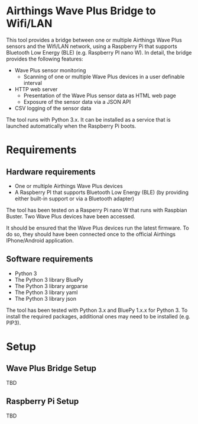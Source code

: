 # Airthings **Wave Plus Bridge** to Wifi/LAN

This tool provides a bridge between one or multiple Airthings Wave Plus sensors and the Wifi/LAN network, using a Raspberry Pi that supports Bluetooth Low Energy (BLE) (e.g. Raspberry PI nano W). In detail, the bridge provides the following features:
 
* Wave Plus sensor monitoring
  - Scanning of one or multiple Wave Plus devices in a user definable interval
* HTTP web server
  - Presentation of the Wave Plus sensor data as HTML web page
  - Exposure of the sensor data via a JSON API
* CSV logging of the sensor data

The tool runs with Python 3.x. It can be installed as a service that is launched automatically when the Raspberry Pi boots.


# Requirements

## Hardware requirements

* One or multiple Airthings Wave Plus devices
* A Raspberry PI that supports Bluetooth Low Energy (BLE) (by providing either built-in support or via a Bluetooth adapter)

The tool has been tested on a Rasperry Pi nano W that runs with Raspbian Buster. Two Wave Plus devices have been accessed.

It should be ensured that the Wave Plus devices run the latest firmware. To do so, they should have been connected once to the official Airthings IPhone/Android application.

## Software requirements

* Python 3
* The Python 3 library BluePy
* The Python 3 library argparse
* The Python 3 library yaml
* The Python 3 library json

The tool has been tested with Python 3.x and BluePy 1.x.x for Python 3.
To install the required packages, additional ones may need to be installed (e.g. PIP3).

# Setup

## Wave Plus Bridge Setup

TBD

## Raspberry Pi Setup

TBD
